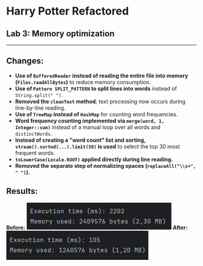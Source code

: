 # Harry Potter Refactored
## Lab 3: Memory optimization

---

## Changes:

- **Use of `BufferedReader` instead of reading the entire file into memory (`Files.readAllBytes`)** to reduce memory consumption.
- **Use of `Pattern SPLIT_PATTERN` to split lines into words** instead of `String.split(" ")`.
- **Removed the `cleanText` method**; text processing now occurs during line-by-line reading.
- **Use of `TreeMap` instead of `HashMap`** for counting word frequencies.
- **Word frequency counting implemented via `merge(word, 1, Integer::sum)`** instead of a manual loop over all words and `distinctWords`.
- **Instead of creating a "word count" list and sorting, `stream().sorted(...).limit(30)` is used** to select the top 30 most frequent words.
- **`toLowerCase(Locale.ROOT)` applied directly during line reading.**
- **Removed the separate step of normalizing spaces (`replaceAll("\\s+", " ")`).**

## Results:
**Before:**
![Before](images/before.jpg)
**After:**
![Before](images/memory.jpg)